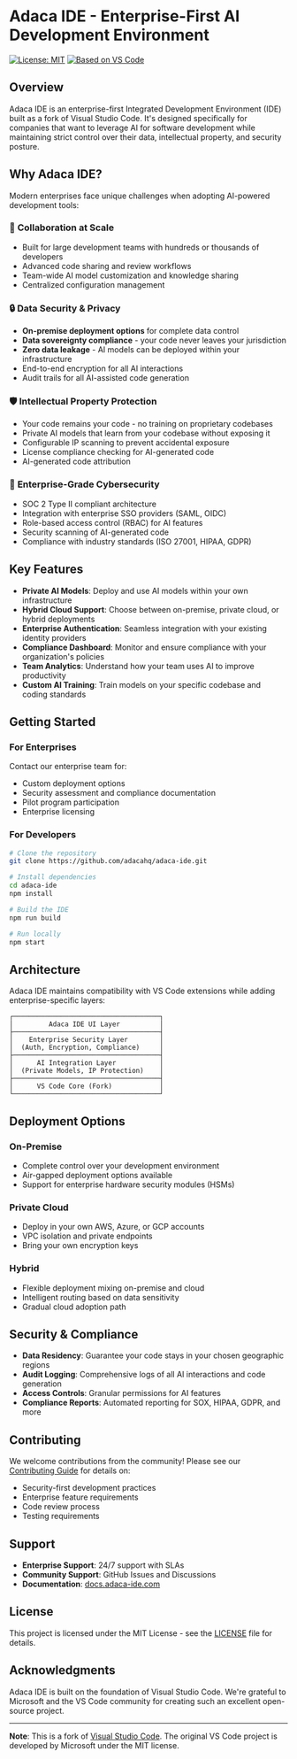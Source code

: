 # Adaca IDE - Enterprise-First AI Development Environment

[![License: MIT](https://img.shields.io/badge/License-MIT-yellow.svg)](https://opensource.org/licenses/MIT)
[![Based on VS Code](https://img.shields.io/badge/Based%20on-VS%20Code-blue.svg)](https://github.com/microsoft/vscode)

## Overview

Adaca IDE is an enterprise-first Integrated Development Environment (IDE) built as a fork of Visual Studio Code. It's designed specifically for companies that want to leverage AI for software development while maintaining strict control over their data, intellectual property, and security posture.

## Why Adaca IDE?

Modern enterprises face unique challenges when adopting AI-powered development tools:

### 🤝 **Collaboration at Scale**
- Built for large development teams with hundreds or thousands of developers
- Advanced code sharing and review workflows
- Team-wide AI model customization and knowledge sharing
- Centralized configuration management

### 🔒 **Data Security & Privacy**
- **On-premise deployment options** for complete data control
- **Data sovereignty compliance** - your code never leaves your jurisdiction
- **Zero data leakage** - AI models can be deployed within your infrastructure
- End-to-end encryption for all AI interactions
- Audit trails for all AI-assisted code generation

### 🛡️ **Intellectual Property Protection**
- Your code remains your code - no training on proprietary codebases
- Private AI models that learn from your codebase without exposing it
- Configurable IP scanning to prevent accidental exposure
- License compliance checking for AI-generated code
- AI-generated code attribution

### 🔐 **Enterprise-Grade Cybersecurity**
- SOC 2 Type II compliant architecture
- Integration with enterprise SSO providers (SAML, OIDC)
- Role-based access control (RBAC) for AI features
- Security scanning of AI-generated code
- Compliance with industry standards (ISO 27001, HIPAA, GDPR)

## Key Features

- **Private AI Models**: Deploy and use AI models within your own infrastructure
- **Hybrid Cloud Support**: Choose between on-premise, private cloud, or hybrid deployments
- **Enterprise Authentication**: Seamless integration with your existing identity providers
- **Compliance Dashboard**: Monitor and ensure compliance with your organization's policies
- **Team Analytics**: Understand how your team uses AI to improve productivity
- **Custom AI Training**: Train models on your specific codebase and coding standards

## Getting Started

### For Enterprises

Contact our enterprise team for:
- Custom deployment options
- Security assessment and compliance documentation
- Pilot program participation
- Enterprise licensing

### For Developers

```bash
# Clone the repository
git clone https://github.com/adacahq/adaca-ide.git

# Install dependencies
cd adaca-ide
npm install

# Build the IDE
npm run build

# Run locally
npm start
```

## Architecture

Adaca IDE maintains compatibility with VS Code extensions while adding enterprise-specific layers:

```
┌─────────────────────────────────────┐
│         Adaca IDE UI Layer          │
├─────────────────────────────────────┤
│    Enterprise Security Layer        │
│  (Auth, Encryption, Compliance)     │
├─────────────────────────────────────┤
│      AI Integration Layer           │
│  (Private Models, IP Protection)    │
├─────────────────────────────────────┤
│      VS Code Core (Fork)            │
└─────────────────────────────────────┘
```

## Deployment Options

### On-Premise
- Complete control over your development environment
- Air-gapped deployment options available
- Support for enterprise hardware security modules (HSMs)

### Private Cloud
- Deploy in your own AWS, Azure, or GCP accounts
- VPC isolation and private endpoints
- Bring your own encryption keys

### Hybrid
- Flexible deployment mixing on-premise and cloud
- Intelligent routing based on data sensitivity
- Gradual cloud adoption path

## Security & Compliance

- **Data Residency**: Guarantee your code stays in your chosen geographic regions
- **Audit Logging**: Comprehensive logs of all AI interactions and code generation
- **Access Controls**: Granular permissions for AI features
- **Compliance Reports**: Automated reporting for SOX, HIPAA, GDPR, and more

## Contributing

We welcome contributions from the community! Please see our [Contributing Guide](CONTRIBUTING.md) for details on:
- Security-first development practices
- Enterprise feature requirements
- Code review process
- Testing requirements

## Support

- **Enterprise Support**: 24/7 support with SLAs
- **Community Support**: GitHub Issues and Discussions
- **Documentation**: [docs.adaca-ide.com](https://docs.adaca-ide.com)

## License

This project is licensed under the MIT License - see the [LICENSE](LICENSE.txt) file for details.

## Acknowledgments

Adaca IDE is built on the foundation of Visual Studio Code. We're grateful to Microsoft and the VS Code community for creating such an excellent open-source project.

---

**Note**: This is a fork of [Visual Studio Code](https://github.com/microsoft/vscode). The original VS Code project is developed by Microsoft under the MIT license.
